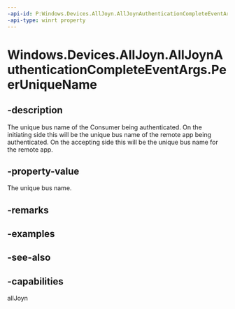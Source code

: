 ```yaml
---
-api-id: P:Windows.Devices.AllJoyn.AllJoynAuthenticationCompleteEventArgs.PeerUniqueName
-api-type: winrt property
---
```


<!-- Property syntax
public string PeerUniqueName { get; }
-->

# Windows.Devices.AllJoyn.AllJoynAuthenticationCompleteEventArgs.PeerUniqueName

## -description
The unique bus name of the Consumer being authenticated. On the initiating side this will be the unique bus name of the remote app being authenticated. On the accepting side this will be the unique bus name for the remote app.

## -property-value
The unique bus name.

## -remarks

## -examples

## -see-also


## -capabilities
allJoyn